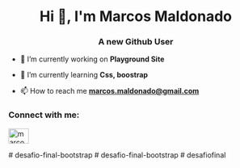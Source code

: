 <h1 align="center">Hi 👋, I'm Marcos Maldonado</h1>
<h3 align="center">A new Github User</h3>

- 🔭 I’m currently working on **Playground Site**

- 🌱 I’m currently learning **Css, boostrap**

- 📫 How to reach me **marcos.maldonado@gmail.com**

<h3 align="left">Connect with me:</h3>
<p align="left">
<a href="https://twitter.com/marcosx5" target="blank"><img align="center" src="https://raw.githubusercontent.com/rahuldkjain/github-profile-readme-generator/master/src/images/icons/Social/twitter.svg" alt="marcosx5" height="30" width="40" /></a>
</p>
#   d e s a f i o - f i n a l - b o o t s t r a p  
 #   d e s a f i o - f i n a l - b o o t s t r a p  
 #   d e s a f i o f i n a l  
 